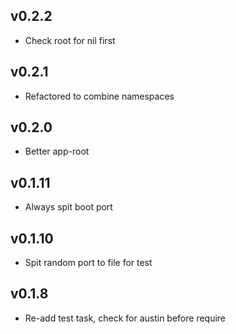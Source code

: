 ## v0.2.2

 - Check root for nil first

## v0.2.1

 - Refactored to combine namespaces

## v0.2.0

 - Better app-root

## v0.1.11

 - Always spit boot port

## v0.1.10

 - Spit random port to file for test

## v0.1.8

 - Re-add test task, check for austin before require

